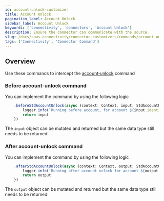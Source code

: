 ```yaml
---
id: account-unlock-customizer
title: Account Unlock
pagination_label: Account Unlock
sidebar_label: Account Unlock
keywords: ['connectivity', 'connectors', 'Account Unlock']
description: Ensure the connector can communicate with the source.
slug: /docs/saas-connectivity/connector-customizers/commands/account-unlock
tags: ['Connectivity', 'Connector Command']
---
```


## Overview

Use these commands to intercept the [account-unlock](../../commands/account-unlock) command

### Before account-unlock command

You can implement the command by using the following logic

```javascript
    .beforeStdAccountUnlock(async (context: Context, input: StdAccountUnlockInput) => {
        logger.info(`Running before account, for account ${input.identity}`)
        return input
    })
```
The `input` object can be mutated and returned but the same data type still needs to be returned 

### After account-unlock command

You can implement the command by using the following logic

```javascript
    .afterStdAccountUnlock(async (context: Context, output: StdAccountUnlockOutput) => {
        logger.info(`Running after account unlock for account ${output.identity}`)
        return output
    })
```
The `output` object can be mutated and returned but the same data type still needs to be returned 